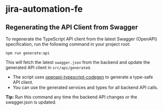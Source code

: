 # jira-automation-fe

## Regenerating the API Client from Swagger

To regenerate the TypeScript API client from the latest Swagger (OpenAPI) specification, run the following command in your project root:

```
npm run generate:api
```

This will fetch the latest `swagger.json` from the backend and update the generated API client in `src/api/generated`.

- The script uses [openapi-typescript-codegen](https://www.npmjs.com/package/openapi-typescript-codegen) to generate a type-safe API client.
- You can use the generated services and types for all backend API calls.

**Tip:** Run this command any time the backend API changes or the swagger.json is updated.
